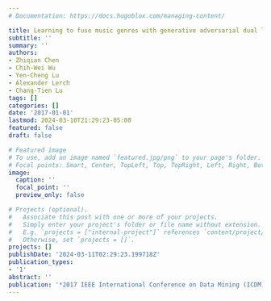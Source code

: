 ```yaml
---
# Documentation: https://docs.hugoblox.com/managing-content/

title: Learning to fuse music genres with generative adversarial dual learning
subtitle: ''
summary: ''
authors:
- Zhiqian Chen
- Chih-Wei Wu
- Yen-Cheng Lu
- Alexander Lerch
- Chang-Tien Lu
tags: []
categories: []
date: '2017-01-01'
lastmod: 2024-03-10T21:29:23-05:00
featured: false
draft: false

# Featured image
# To use, add an image named `featured.jpg/png` to your page's folder.
# Focal points: Smart, Center, TopLeft, Top, TopRight, Left, Right, BottomLeft, Bottom, BottomRight.
image:
  caption: ''
  focal_point: ''
  preview_only: false

# Projects (optional).
#   Associate this post with one or more of your projects.
#   Simply enter your project's folder or file name without extension.
#   E.g. `projects = ["internal-project"]` references `content/project/deep-learning/index.md`.
#   Otherwise, set `projects = []`.
projects: []
publishDate: '2024-03-11T02:29:23.199718Z'
publication_types:
- '1'
abstract: ''
publication: '*2017 IEEE International Conference on Data Mining (ICDM)*'
---
```

